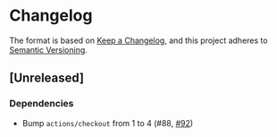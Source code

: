 # Changelog

The format is based on [Keep a Changelog](https://keepachangelog.com/en/1.0.0/),
and this project adheres to [Semantic Versioning](https://semver.org/spec/v2.0.0.html).

## [Unreleased]
### Dependencies
- Bump `actions/checkout` from 1 to 4 (#88, [#92](https://github.com/vbrandl/yagcdn/pull/92))